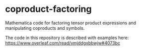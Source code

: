# coproduct-factoring
Mathematica code for factoring tensor product expressions and manipulating coproducts and symbols.


The code in this repository is described with examples here: https://www.overleaf.com/read/vmjddgxbbwjw#4073bc

